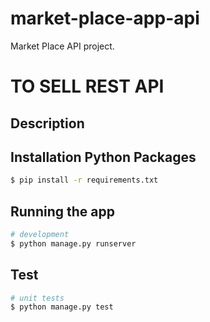 # market-place-app-api
Market Place API project.
# TO SELL REST API
## Description



## Installation Python Packages

```bash
$ pip install -r requirements.txt
```

## Running the app

```bash
# development
$ python manage.py runserver
```

## Test

```bash
# unit tests
$ python manage.py test
```
